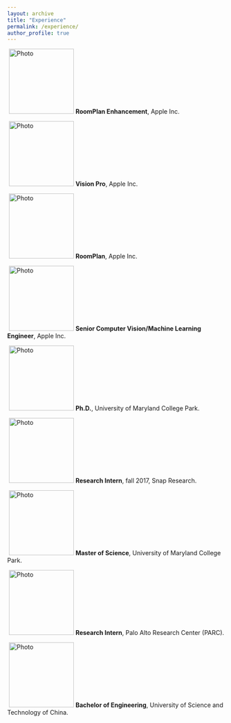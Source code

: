 ```yaml
---
layout: archive
title: "Experience"
permalink: /experience/
author_profile: true
---
```


<p align="left">
  <img src="https://hyxu2006.github.io/files/RoomPlan_Enhancement2023.png?raw=true" alt="Photo" style="height: 150px;"/> 
<b>RoomPlan Enhancement</b>, Apple Inc.
</p>

<p align="left">
  <img src="https://hyxu2006.github.io/files/apple_vision_pro.png?raw=true" alt="Photo" style="height: 150px;"/> 
<b>Vision Pro</b>, Apple Inc.
</p>

<p align="left">
  <img src="https://hyxu2006.github.io/files/roomplan.jpg?raw=true" alt="Photo" style="height: 150px;"/> 
<b>RoomPlan</b>, Apple Inc.
</p>

<p align="left">
  <img src="https://hyxu2006.github.io/files/apple_img.png?raw=true" alt="Photo" style="height: 150px;"/> 
<b>Senior Computer Vision/Machine Learning Engineer</b>, Apple Inc.
</p>

<p align="left">
  <img src="https://hyxu2006.github.io/files/umd_img.png?raw=true" alt="Photo" style="height: 150px;"/> 
<b>Ph.D.</b>, University of Maryland College Park.
</p>

<p align="left">
  <img src="https://hyxu2006.github.io/files/snap_img.png?raw=true" alt="Photo" style="height: 150px;"/> 
<b>Research Intern</b>, fall 2017, Snap Research.
</p>


<p align="left">
  <img src="https://hyxu2006.github.io/files/umd_img.png?raw=true" alt="Photo" style="height: 150px;"/> 
<b>Master of Science</b>, University of Maryland College Park. 
</p>

<p align="left">
  <img src="https://hyxu2006.github.io/files/parc_img.jpg?raw=true" alt="Photo" style="height: 150px;"/> 
<b>Research Intern</b>, Palo Alto Research Center (PARC).
</p>

<p align="left">
  <img src="https://hyxu2006.github.io/files/ustc_img.png?raw=true" alt="Photo" style="height: 150px;"/> 
<b>Bachelor of Engineering</b>, University of Science and Technology of China.
</p>
<!-- <b>Undergraduate</b> bachelor degree with major in Electrical Engineering and Information Science. -->
